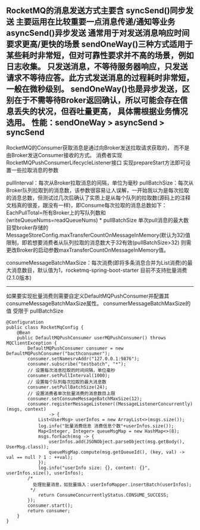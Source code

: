 RocketMQ的消息发送方式主要含
syncSend()同步发送  主要运用在比较重要一点消息传递/通知等业务
asyncSend()异步发送 通常用于对发送消息响应时间要求更高/更快的场景
sendOneWay()三种方式适用于某些耗时非常短，但对可靠性要求并不高的场景，例如日志收集。
只发送消息，不等待服务器响应，只发送请求不等待应答。此方式发送消息的过程耗时非常短，一般在微秒级别。
sendOneWay()也是异步发送，区别在于不需等待Broker返回确认，所以可能会存在信息丢失的状况，但吞吐量更高，
具体需根据业务情况选用。
性能：sendOneWay > asyncSend > syncSend
---

RocketMQ的Consumer获取消息是通过向Broker发送拉取请求获取的，
而不是由Broker发送Consumer接收的方式。
消费者实现RocketMQPushConsumerLifecycleListener接口 实现prepareStart方法即可设置一些拉取消息的参数

pullInterval：每次从Broker拉取消息的间隔，单位为毫秒
pullBatchSize：每次从Broker队列拉取到的消息数，该参数很容易让人误解，一开始我以为是每次拉取的消息总数，但测试过几次后确认了实质上是从每个队列的拉取数(源码上的注释文档真的很差，跟没有一样)，即Consume每次拉取的消息总数如下：
EachPullTotal=所有Broker上的写队列数和(writeQueueNums=readQueueNums) * pullBatchSize
单次pull消息的最大数目受broker存储的MessageStoreConfig.maxTransferCountOnMessageInMemory(默认为32)值限制，即若想要消费者从队列拉取的消息数大于32有效(pullBatchSize>32)
则需更改Broker的启动参数maxTransferCountOnMessageInMemory值。

consumeMessageBatchMaxSize：每次消费(即将多条消息合并为List消费)的最大消息数目，默认值为1，rocketmq-spring-boot-starter 目前不支持批量消费(2.1.0版本)

---
如果要实现批量消费则需要自定义DefaultMQPushConsumer并配置其consumeMessageBatchMaxSize属性。
consumerMessageBatchMaxSize的值 受限于 pullBatchSize
```
@Configuration
public class RocketMqConfig {
    @Bean
    public DefaultMQPushConsumer userMQPushConsumer() throws MQClientException {
        DefaultMQPushConsumer consumer = new DefaultMQPushConsumer("bacthconsumer");
        consumer.setNamesrvAddr("127.0.0.1:9876");
        consumer.subscribe("testbatch", "*");
        // 设置每次消息拉取的时间间隔，单位毫秒
        consumer.setPullInterval(1000);
        // 设置每个队列每次拉取的最大消息数
        consumer.setPullBatchSize(24);
        // 设置消费者单次批量消费的消息数目上限
        consumer.setConsumeMessageBatchMaxSize(12);
        consumer.registerMessageListener((MessageListenerConcurrently) (msgs, context)
                -> {
            List<UserMsg> userInfos = new ArrayList<>(msgs.size());
            log.info("批量消费信息 消费信息个数"+userInfos.size());
            Map<Integer, Integer> queueMsgMap = new HashMap<>(8);
            msgs.forEach(msg -> {
                userInfos.add(JSONObject.parseObject(msg.getBody(), UserMsg.class));
                queueMsgMap.compute(msg.getQueueId(), (key, val) -> val == null ? 1 : ++val);
            });
            log.info("userInfo size: {}, content: {}", userInfos.size(), userInfos);
        /*
          处理批量消息，如批量插入：userInfoMapper.insertBatch(userInfos);
         */
            return ConsumeConcurrentlyStatus.CONSUME_SUCCESS;
        });
        consumer.start();
        return consumer;
    }
}
```